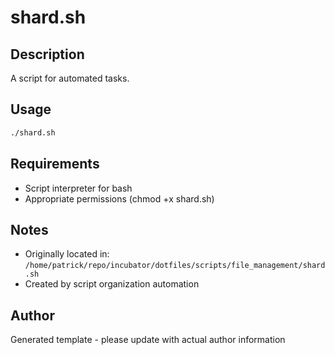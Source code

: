 # shard.sh

## Description
A script for automated tasks.

## Usage
```bash
./shard.sh
```

## Requirements
- Script interpreter for bash
- Appropriate permissions (chmod +x shard.sh)

## Notes
- Originally located in: `/home/patrick/repo/incubator/dotfiles/scripts/file_management/shard.sh`
- Created by script organization automation

## Author
Generated template - please update with actual author information
